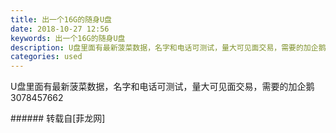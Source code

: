 ```yaml
---
title: 出一个16G的随身U盘
date: 2018-10-27 12:56
keywords: 出一个16G的随身U盘
description: U盘里面有最新菠菜数据，名字和电话可测试，量大可见面交易，需要的加企鹅3078457662
categories: used
---
```

<td class="t_f" id="postmessage_2174325">

U盘里面有最新菠菜数据，名字和电话可测试，量大可见面交易，需要的加企鹅3078457662<br/>
</td>
###### 转载自[菲龙网]